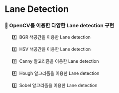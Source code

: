 # Lane Detection
### 📌 OpenCV를 이용한 다양한 Lane detection 구현

   &nbsp;&nbsp;&nbsp;&nbsp;&nbsp;&nbsp;1️⃣&nbsp;  BGR 색공간을 이용한 Lane detection

   &nbsp;&nbsp;&nbsp;&nbsp;&nbsp;&nbsp;2️⃣&nbsp;  HSV 색공간을 이용한 Lane detection

   &nbsp;&nbsp;&nbsp;&nbsp;&nbsp;&nbsp;3️⃣&nbsp;  Canny 알고리즘을 이용한 Lane detection

   &nbsp;&nbsp;&nbsp;&nbsp;&nbsp;&nbsp;4️⃣&nbsp;  Hough 알고리즘을 이용한 Lane detection
   
   &nbsp;&nbsp;&nbsp;&nbsp;&nbsp;&nbsp;5️⃣&nbsp;  Sobel 알고리즘을 이용한 Lane detection
